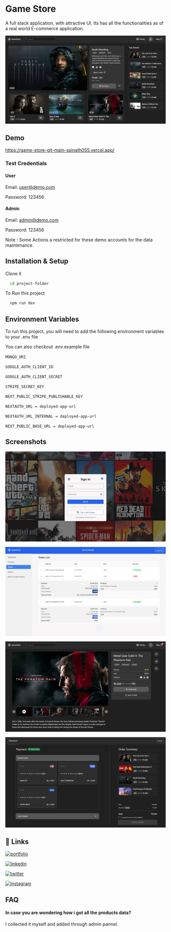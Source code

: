 
# Game Store

A full stack application, with attractive UI. Its has all the functionalities as of a real world E-commerce application.

![Logo](https://github.com/Sainath055/Game-Store/blob/main/assets/view_img.png?raw=true)


## Demo

https://game-store-git-main-sainath055.vercel.app/

### Test Credentials

#### User

Email: user@demo.com

Password: 123456

#### Admin

Email: admin@demo.com

Password: 123456

Note : Some Actions a restricted for these demo accounts for the data maintenance.

## Installation & Setup

Clone it

```bash
  cd project-folder
```

To Run this project

```bash
  npm run dev
```


## Environment Variables

To run this project, you will need to add the following environment variables to your .env file

You can also checkout .env.example file

`MONGO_URI`

`GOOGLE_AUTH_CLIENT_ID`

`GOOGLE_AUTH_CLIENT_SECRET`

`STRIPE_SECRET_KEY`

`NEXT_PUBLIC_STRIPE_PUBLISHABLE_KEY`

`NEXTAUTH_URL = deployed-app-url`

`NEXTAUTH_URL_INTERNAL = deployed-app-url`

`NEXT_PUBLIC_BASE_URL = deployed-app-url`



## Screenshots

![App Screenshot](https://github.com/Sainath055/Game-Store/blob/main/assets/view_img5.png?raw=true)

![App Screenshot](https://github.com/Sainath055/Game-Store/blob/main/assets/view_img1.png?raw=true)

![App Screenshot](https://github.com/Sainath055/Game-Store/blob/main/assets/view_img2.png?raw=true)

![App Screenshot](https://github.com/Sainath055/Game-Store/blob/main/assets/view_img3.png?raw=true)

## 🔗 Links
[![portfolio](https://img.shields.io/badge/my_portfolio-a95ecc?style=for-the-badge&logo=ko-fi&logoColor=white)](https://sainath055.github.io/)

[![linkedin](https://img.shields.io/badge/linkedin-0A66C2?style=for-the-badge&logo=linkedin&logoColor=white)](https://www.linkedin.com/in/sainath-reddy-0871b724b/)

[![twitter](https://img.shields.io/badge/twitter-1DA1F2?style=for-the-badge&logo=twitter&logoColor=white)](https://twitter.com/SainathReddy055)

[![instagram](https://img.shields.io/badge/instagram-cf8f36?style=for-the-badge&logo=instagram&logoColor=white)](https://www.instagram.com/sainathreddy055/)



## FAQ

#### In case you are wondering how i got all the products data?

I collected it myself and added through admin pannel.


